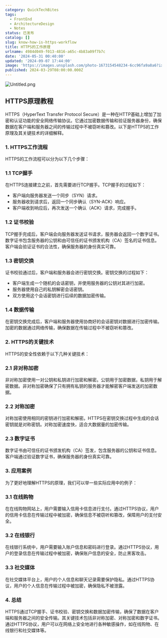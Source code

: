 ```yaml
---
category: QuickTechBites
tags:
  - FrontEnd
  - ArchitectureDesign
  - Notes
status: 已发布
catalog: []
slug: know-how-is-https-workflow
title: HTTPS的工作原理
urlname: 4984d049-f013-4816-a65c-4b83a09f7b7c
date: '2024-05-31 00:40:00'
updated: '2024-09-07 17:44:00'
image: 'https://images.unsplash.com/photo-1673154548234-6cc96fa9a8a6?ixlib=rb-4.0.3&q=85&fm=jpg&crop=entropy&cs=srgb'
published: 2024-03-29T08:00:00.000Z
---
```


![Untitled.png](https://prod-files-secure.s3.us-west-2.amazonaws.com/5d24fe63-e567-4804-86f9-9fdc62e13082/2950c759-0255-4c0a-becc-122aae8c82c0/Untitled.png?X-Amz-Algorithm=AWS4-HMAC-SHA256&X-Amz-Content-Sha256=UNSIGNED-PAYLOAD&X-Amz-Credential=ASIAZI2LB4666WUTE4BK%2F20250208%2Fus-west-2%2Fs3%2Faws4_request&X-Amz-Date=20250208T053401Z&X-Amz-Expires=3600&X-Amz-Security-Token=IQoJb3JpZ2luX2VjEG4aCXVzLXdlc3QtMiJGMEQCIDu88YEh6uCciSf8vhlP%2BlC3OLdSVr%2Bzp0RBAvcAneuqAiAdGBt711SGbmGfOb8b8VutbIIKmLFUu5Jogp7mrMGXsiqIBAiG%2F%2F%2F%2F%2F%2F%2F%2F%2F%2F8BEAAaDDYzNzQyMzE4MzgwNSIMcb%2BDnw9ruAF00RdvKtwD1dVJ3oRYCiR0d8oLAD5PbRvNXquQN39EqIO1otMOGWVBF%2BR9PVp3dWCA0jHCY%2FgnyevM3sm4pgPwpNqsIt3evVS4Qm9Yym2qfA8dwy%2BMGEKb6eJ8RU6uV70J7DHhKmutIj5APAPIOFppdATKwKyljvuWvzBneXR4qteWzKRB3fqrAUPqPsKmgb6oG1AMmdY8kiDx3POVl7eQyuLkE5H8RqCTGb28A66YPIgPmpEBtr%2Bk4ChqxQzAn1bFoYhhSafrHlbpkGvnArA%2B8Is8MM94TKbhTD80uVRwVuXtvhLPgYdhlECHi6hiRJ6eYByPvSx2I%2FtHufYyo%2FESDhC%2Bi3YlvZrrHNzTcYZpd9JCVZ32gYju%2F3Csz6z6Tgy2f3FD7DHOa46B1UFa7z4a1Gnd4nlnEVhlcxYFSRfxYm91bbJsti9GXNuEghhz8YGMpKJOie9mXz06T4aMO9L9R2u%2FJZ1Gms4fdLsaRiql64xnI8mBfSQ%2BQSiK5A174Fm9zlqMzmdd%2F%2BNdoT4CRtK9pzRzadPA8ssXv81QLPW%2FszpzJ0tQGiPgknFm58Emz8%2BbU5phHNB8Sl8yqcqMYPdvfGDjSVWbRjUC80sD8dildbfh2EB%2BaCG64iG93o7yP72Ru68w0NSbvQY6pgGRaJSnTx%2F7fqmhZfsvcklJrulkDxwJUI%2Fq5IooEPA1VK3LelLmm04E%2Flc6qdHO0lk6fIbE%2FupXMeSBvhmidQub8AAidhAzuEbxW5tT%2FNDa7L0pGd9UFwoP1Fg9Zq33I1hET2fqHxDhCn7LWQulePU7zpCbH8WL0Yix8hstCft%2F5HaZbuL6orTpGmWeWEMOamf9JZAmU1UAh7TrrvgSkge%2B8bA0z6Su&X-Amz-Signature=f18fe980c0a00bfaf66da78854869c4b4c33eba86a38b12076cf2c2830c4790a&X-Amz-SignedHeaders=host&x-id=GetObject)


## HTTPS原理教程


HTTPS（HyperText Transfer Protocol Secure）是一种在HTTP基础上增加了加密和认证功能的安全网络传输协议。它通过加密数据传输和验证服务器身份，确保数据在客户端和服务器之间的传输过程中不被窃听和篡改。以下是HTTPS的工作原理及其关键技术的详细解释。


### 1. HTTPS工作流程


HTTPS的工作流程可以分为以下几个步骤：


### 1.1 TCP握手


在HTTPS连接建立之前，首先需要进行TCP握手。TCP握手的过程如下：

- 客户端向服务器发送一个同步（SYN）请求。
- 服务器收到请求后，返回一个同步确认（SYN-ACK）响应。
- 客户端收到响应后，再次发送一个确认（ACK）请求，完成握手。

### 1.2 证书校验


TCP握手完成后，客户端会向服务器发送证书请求，服务器会返回一个数字证书。数字证书包含服务器的公钥和由可信任的证书颁发机构（CA）签名的证书信息。客户端会验证证书的合法性，确保服务器的身份真实可靠。


### 1.3 密钥交换


证书校验通过后，客户端和服务器会进行密钥交换。密钥交换的过程如下：

- 客户端生成一个随机的会话密钥，并使用服务器的公钥对其进行加密。
- 服务器使用自己的私钥解密会话密钥。
- 双方使用这个会话密钥进行后续的数据加密传输。

### 1.4 数据传输


在密钥交换完成后，客户端和服务器使用协商好的会话密钥对数据进行加密传输。加密的数据通过网络传输，确保数据在传输过程中不被窃听和篡改。


### 2. HTTPS的关键技术


HTTPS的安全性依赖于以下几种关键技术：


### 2.1 非对称加密


非对称加密使用一对公钥和私钥进行加密和解密。公钥用于加密数据，私钥用于解密数据。非对称加密确保了只有拥有私钥的服务器才能解密客户端发送的加密数据。


### 2.2 对称加密


对称加密使用相同的密钥进行加密和解密。HTTPS在密钥交换过程中生成的会话密钥就是对称密钥。对称加密速度快，适合大数据量的加密传输。


### 2.3 数字证书


数字证书由可信任的证书颁发机构（CA）签发，包含服务器的公钥和证书信息。客户端通过验证数字证书，确保服务器的身份真实可靠。


### 3. 应用案例


为了更好地理解HTTPS的原理，我们可以举一些实际应用中的例子：


### 3.1 在线购物


在在线购物网站上，用户需要输入信用卡信息进行支付。通过HTTPS协议，用户的信用卡信息在传输过程中被加密，确保信息不被窃听和篡改，保障用户的支付安全。


### 3.2 在线银行


在线银行系统中，用户需要输入账户信息和密码进行登录。通过HTTPS协议，用户的登录信息在传输过程中被加密，确保账户信息的安全，防止黑客攻击。


### 3.3 社交媒体


在社交媒体平台上，用户的个人信息和聊天记录需要保护隐私。通过HTTPS协议，用户的个人信息在传输过程中被加密，确保隐私不被泄露。


### 4. 总结


HTTPS通过TCP握手、证书校验、密钥交换和数据加密传输，确保了数据在客户端和服务器之间的安全传输。其关键技术包括非对称加密、对称加密和数字证书。通过HTTPS协议，用户可以在网络上安全地进行各种敏感操作，如在线购物、在线银行和社交媒体等。

